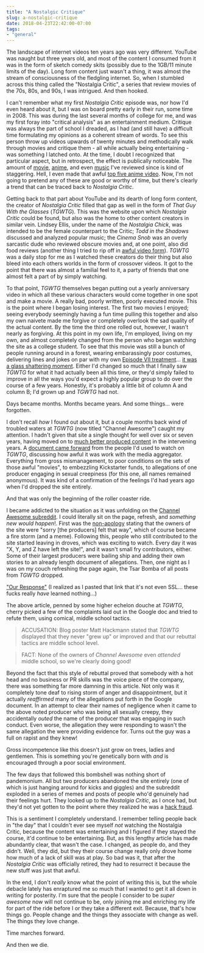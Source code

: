 ```yaml
---
title: "A Nostalgic Critique"
slug: a-nostalgic-critique
date: 2018-04-23T22:42:00-07:00
tags:
- "general"
---
```

The landscape of internet videos ten years ago was very different. YouTube was naught but three years old, and most of the content I consumed from it was in the form of sketch comedy skits (possibly due to the 1GB/11 minute limits of the day). Long form content just wasn't a thing, it was almost the stream of consciousness of the fledgling internet. So, when I stumbled across this thing called the "Nostalgia Critic", a series that review movies of the 70s, 80s, and 90s, I was intrigued. And then hooked.

I can't remember what my first _Nostalgia Critic_ episode was, nor how I'd even heard about it, but I was on board pretty early in their run, some time in 2008. This was during the last several months of college for me, and was my first foray into "critical analysis" as an entertainment medium. Critique was always the part of school I dreaded, as I had (and still have) a difficult time formulating my opinions as a coherent stream of words. To see this person throw up videos upwards of twenty minutes and methodically walk through movies and critique them - all while actually being entertaining - was something I latched onto. At the time, I doubt I recognized that particular aspect, but in retrospect, the effect is publically noticeable. The amount of [movie](https://dxprog.com/entry/retroreview-aladdin), [anime](https://dxprog.com/entry/the-anime-reviewaganza-bests-worsts-and-beyond), and even [music](https://dxprog.com/entry/alpocalypse-a-review) I've reviewed since is kind of staggering. Hell, I even made that awful [top five anime video](https://www.youtube.com/watch?v=i6ha5fbLPY4). Now, I'm not going to pretend any of these are good or worthy of time, but there's clearly a trend that can be traced back to _Nostalgia Critic_.

Getting back to that part about YouTube and its dearth of long form content, the creator of _Nostalgia Critic_ filled that gap as well in the form of _That Guy With the Glasses_ (_TGWTG_). This was the website upon which _Nostalgia Critic_ could be found, but also was the home to other content creators in similar vein. Lindsey Ellis, under the name of the _Nostalgia Chick_, was intended to be the female counterpart to the Critic; _Todd in the Shadows_ discussed and analyzed popular music; the _Cinema Snob_ was an overly sarcastic dude who reviewed obscure movies and, at one point, also did food reviews (another thing I tried to rip off in [awful video form](https://www.youtube.com/watch?v=Firr2KEXKsM)). _TGWTG_ was a daily stop for me as I watched these creators do their thing but also bleed into each others worlds in the form of crossover videos. It got to the point that there was almost a familial feel to it, a party of friends that one almost felt a part of by simply watching.

To that point, _TGWTG_ themselves began putting out a yearly anniversary video in which all these various characters would come together in one spot and make a movie. A really bad, poorly written, poorly executed movie. This is the point where I began losing interest. The first two movies I enjoyed; seeing everybody seemingly having a fun time pulling this together and also my own naivete made me forgive or completely overlook the sad quality of the actual content. By the time the third one rolled out, however, I wasn't nearly as forgiving. At this point in my own life, I'm employed, living on my own, and almost completely changed from the person who began watching the site as a college student. To see that this movie was still a bunch of people running around in a forest, wearing embarassingly poor costumes, delivering lines and jokes on par with my own [Episode VII treatment](https://docs.google.com/document/d/1NPipvPckL7JZSw2NFFd_HJ7q1A0sHEK-gkDSeBkVE9I)... [it was a glass shattering moment](https://www.youtube.com/watch?v=0qz-uCckINU). Either I'd changed so much that I finally saw _TGWTG_ for what it had actually been all this time, or they'd simply failed to improve in all the ways you'd expect a highly popular group to do over the course of a few years. Honestly, it's probably a little bit of column A and column B; I'd grown up and _TGWTG_ had not.

Days became months. Months became years. And some things... were forgotten.

I don't recall _how_ I found out about it, but a couple months back wind of troubled waters at _TGWTG_ (now titled "Channel Awesome") caught my attention. I hadn't given that site a single thought for well over six or seven years, having moved on to [much better produced content](https://www.youtube.com/watch?v=eawYBbP6zfs) in the intervening years. A [document came forward](https://docs.google.com/document/d/1WZFkR__B3Mk9EYQglvislMUx9HWvWhOaBP820UBa4dA/preview#heading=h.smmxroimnosh) from the people I'd used to watch on _TGWTG_, discussing how awful it was work with the media aggregator. Everything from gross mismanagement, to poor conditions on the sets of those awful "movies", to embezzling Kickstarter funds, to allegations of one producer engaging in sexual creepiness (for this one, all names remained anonymous). It was kind of a confirmation of the feelings I'd had years ago when I'd dropped the site entirely.

And that was only the beginning of the roller coaster ride.

I became addicted to the situation as it was unfolding on the [Channel Awesome subreddit](https://www.reddit.com/r/ChannelAwesome/). I could literally sit on the page, refresh, and _something new would happen_!. First was the [non-apology](https://twitter.com/ChannelAwesome/status/980956519280861184) stating that the owners of the site were "sorry [the producers] felt that way", which of course became a fire storm (and a meme). Following this, people who still contributed to the site started leaving in droves, which was exciting to watch. Every day it was "X, Y, and Z have left the site!", and it wasn't small fry contributors, either. Some of their largest producers were bailing ship and adding their own stories to an already length document of allegations. Then, one night as I was on my couch refreshing the page again, the Tsar Bomba of all posts from _TGWTG_ dropped.

["Our Response"](http://channelawesome.com/our-response/) (I realized as I pasted that link that it's not even SSL... these fucks really _have_ learned nothing...)

The above article, penned by some higher echelon douche at _TGWTG_, cherry picked a few of the complaints laid out in the Google doc and tried to refute them, using comical, middle school tactics.

> ACCUSATION: Blog poster Matt Hackmann stated that _TGWTG_ displayed that they never "grew up" or improved and that our rebuttal tactics are middle school level.

> FACT: None of the owners of _Channel Awesome_ even _attended_ middle school, so we're clearly doing good!

Beyond the fact that this style of rebuttal proved that somebody with a hot head and no business or PR skills was the voice piece of the company, there was something far more damning in this article. Not only was it completely tone deaf to rising storm of anger and disappointment, but it actually _reaffirmed_ many of the allegations put forth in the Google document. In an attempt to clear their names of negligence when it came to the above noted producer who was being all sexually creepy, they accidentally _outed_ the name of the producer that was engaging in such conduct. Even worse, the allegation they were responding to wasn't the same allegation the were providing evidence for. Turns out the guy was a full on rapist and they knew!

Gross incompetence like this doesn't just grow on trees, ladies and gentlemen. This is something you're genetically born with _and_ is encouraged through a poor social environment.

The few days that followed this bombshell was nothing short of pandemonium. All but two producers abandoned the site entirely (one of which is just hanging around for kicks and giggles) and the subreddit exploded in a series of memes and posts of people who'd genuinely had their feelings hurt. They looked up to the _Nostalgia Critic_, as I once had, but they'd not yet gotten to the point where they realized he was a [hack fraud](https://www.youtube.com/watch?v=IjvjOmgY6cE).

This is a sentiment I completely understand. I remember telling people back in "the day" that I couldn't ever see myself _not_ watching the Nostalgia Critic, because the content was entertaining and I figured if they stayed the course, it'd continue to be entertaining. But, as this lengthy article has made abundantly clear, that wasn't the case. I changed, as people do, and they didn't. Well, they did, but they their course change really only drove home how much of a lack of skill was at play. So bad was it, that after the _Nostalgia Critic_ was officially retired, they had to resurrect it because the new stuff was just that awful.

In the end, I don't _really_ know what the point of writing this is, but the whole debacle lately has enraptured me so much that I wanted to get it all down in writing for posterity. I'm sure that the people I consider to be _super awesome_ now will not continue to be, only joining me and enriching my life for part of the ride before I or they take a different exit. Because, that's how things go. People change and the things they associate with change as well. The things they love change.

Time marches forward.

And then we die.
